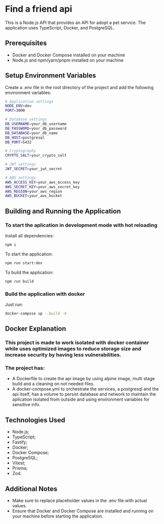 # Find a friend api

This is a Node.js API that provides an API for adopt a pet service. The application uses TypeScript, Docker, and PostgreSQL.

## Prerequisites
- Docker and Docker Compose installed on your machine
- Node.js and npm/yarn/pnpm installed on your machine


## Setup Environment Variables
Create a .env file in the root directory of the project and add the following environment variables:
```bash
# Application settings
NODE_ENV=dev
PORT=3000

# Database settings
DB_USERNAME=your_db_username
DB_PASSWORD=your_db_password
DB_DATABASE=your_db_name
DB_HOST=postgresql
DB_PORT=5432

# Cryptography
CRYPTO_SALT=your_crypto_salt

# JWT settings
JWT_SECRET=your_jwt_secret

# AWS settings
AWS_ACCESS_KEY=your_aws_access_key
AWS_SECRET_KEY=your_aws_secret_key
AWS_REGION=your_aws_region
AWS_BUCKET=your_aws_bucket
```

## Building and Running the Application
### To start the aplication in development mode with hot reloading
Install all dependencies:
```bash
npm i
```
To start the application:
```bash
npm run start:dev
```
To build the application:
```bash
npm run build
```
### Build the application with docker
Just run:
```bash
docker-compose up --build -d
```
## Docker Explanation
### This project is made to work isolated with docker container while uses optimized images to reduce storage size and increase security by having less vulnerabilities.
### The project has:
- A Dockerfile to create the api image by using alpine image, multi stage build and a cleaning on not needed files.
- A docker-compose.yml to orchestrate the services, a postgresql and the api itself, has a volume to persist database and network to maintain the aplication isolated from outside and using environment variables for sensitive info.
## Technologies Used
- Node.js;
- TypeScript;
- Fastify;
- Docker;
- Docker Compose;
- PostgreSQL;
- Vitest;
- Prisma;
- Zod.

## Additional Notes
- Make sure to replace placeholder values in the .env file with actual values.
- Ensure that Docker and Docker Compose are installed and running on your machine before starting the application.
